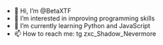 - 👋 Hi, I’m @BetaXTF
- 👀 I’m interested in improving programming skills
- 🌱 I’m currently learning Python and JavaScript
- 📫 How to reach me: tg zxc_Shadow_Nevermore

<!---
BetaXTF/BetaXTF is a ✨ special ✨ repository because its `README.md` (this file) appears on your GitHub profile.
You can click the Preview link to take a look at your changes.
--->
